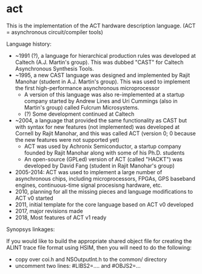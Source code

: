 # act

This is the implementation of the ACT hardware description language.
(ACT = asynchronous circuit/compiler tools)

Language history:
  * ~1991 (?), a language for hierarchical production rules was developed at Caltech (A.J. Martin's group). This was dubbed "CAST" for Caltech Asynchronous Synthesis Tools.
  * ~1995, a new CAST language was designed and implemented by Rajit Manohar (student in A.J. Martin's group). This was used to implement the first high-performance asynchronous microprocessor
     * A version of this language was also re-implemented at a startup company started by Andrew Lines and Uri Cummings (also in Martin's group) called Fulcrum Microsystems.
     * (?) Some development continued at Caltech
  * ~2004, a language that provided the same functionality as CAST but with syntax for new features (not implemented) was developed at Cornell by Rajit Manohar, and this was called ACT (version 0; 0 because the new features were not supported yet)
     * ACT was used by Achronix Semiconductor, a startup company founded by Rajit Manohar along with some of his Ph.D. students
     * An open-source (GPLed) version of ACT (called "HACKT") was developed by David Fang (student in Rajit Manohar's group)
  * 2005-2014: ACT was used to implement a large number of asynchronous chips, including microprocessors, FPGAs, GPS baseband engines, continuous-time signal procesisng hardware, etc.
  * 2010, planning for all the missing pieces and language modifications to ACT v0 started
  * 2011, initial template for the core language based on ACT v0 developed
  * 2017, major revisions made
  * 2018, Most features of ACT v1 ready
  


Synopsys linkages:

If you would like to build the appropriate shared object file
for creating the ALINT trace file format using HSIM, then
you will need to do the following:
   - copy over coi.h and NSOutputInt.h to the common/ directory
   - uncomment two lines: 
	#LIBS2=....
     and
        #OBJS2=...

